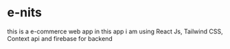 # e-nits
this is a e-commerce web app
in this app i am using React Js, Tailwind CSS, Context api and firebase for backend
